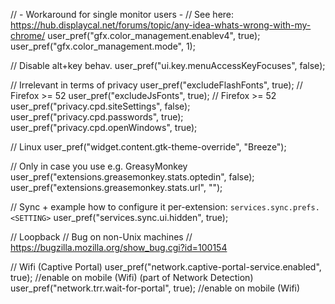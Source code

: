 // - Workaround for single monitor users -
// See here: https://hub.displaycal.net/forums/topic/any-idea-whats-wrong-with-my-chrome/
user_pref("gfx.color_management.enablev4", true);
user_pref("gfx.color_management.mode", 1);


// Disable alt+key behav.
user_pref("ui.key.menuAccessKeyFocuses", false);


// Irrelevant in terms of privacy
user_pref("excludeFlashFonts", true); // Firefox >= 52
user_pref("excludeJsFonts", true); // Firefox >= 52
user_pref("privacy.cpd.siteSettings", false);
user_pref("privacy.cpd.passwords", true);
user_pref("privacy.cpd.openWindows", true);


// Linux
user_pref("widget.content.gtk-theme-override", "Breeze");


// Only in case you use e.g. GreasyMonkey
user_pref("extensions.greasemonkey.stats.optedin", false);
user_pref("extensions.greasemonkey.stats.url", "");



// Sync + example how to configure it per-extension: `services.sync.prefs.<SETTING>`
user_pref("services.sync.ui.hidden", true);


// Loopback 
// Bug on non-Unix machines
// https://bugzilla.mozilla.org/show_bug.cgi?id=100154


// Wifi (Captive Portal)
user_pref("network.captive-portal-service.enabled", true); //enable on mobile (Wifi) (part of Network Detection)
user_pref("network.trr.wait-for-portal", true); //enable on mobile (Wifi)